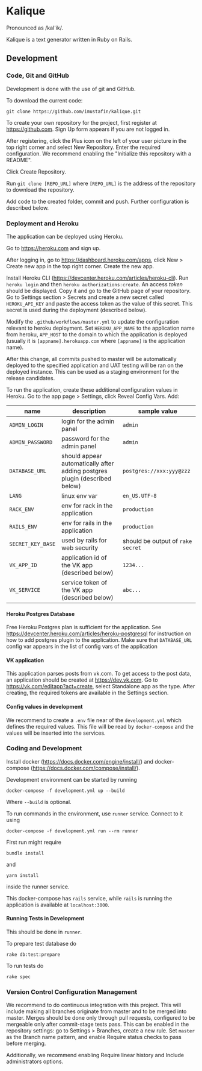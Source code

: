 # Kalique
Pronounced as /kal'ik/. 

Kalique is a text generator written in Ruby on Rails.

## Development
### Code, Git and GitHub
Development is done with the use of git and GitHub.

To download the current code:
```
git clone https://github.com/imustafin/kalique.git
```

To create your own repository for the project, first register
at https://github.com. Sign Up form appears if you are not logged in.

After registering, click the Plus icon on the left of your user picture in the top right corner and select New Repository.
Enter the required configuration. We recommend enabling the "Initialize this repository with a README".

Click Create Repository.

Run `git clone [REPO_URL]` where `[REPO_URL]` is the address of the repository to download the repository.

Add code to the created folder, commit and push. Further configuration is described below.

### Deployment and Heroku
The application can be deployed using Heroku.

Go to https://heroku.com and sign up.

After logging in, go to https://dashboard.heroku.com/apps, click New > Create new app in the top right corner. Create the new app.

Install Heroku CLI (https://devcenter.heroku.com/articles/heroku-cli). Run `heroku login` and then `heroku authorizations:create`.
An access *token* should be displayed. Copy it and go to the GitHub page of your repository. Go to Settings section > Secrets and create a new secret called `HEROKU_API_KEY` and paste the access token as the value of this secret. This secret is used during the deployment (described below).

Modify the `.github/workflows/master.yml` to update the configuration relevant to heroku deployment. Set `HEROKU_APP_NAME` to the application name from heroku, `APP_HOST` to the
domain to which the application is deployed (usually it is `[appname].herokuapp.com` where `[appname]` is the application name).

After this change, all commits pushed to master will be automatically deployed to the specified application and UAT testing will be ran on the deployed instance. This can be used as a staging environment for the release candidates.


To run the application, create these additional configuration values in Heroku.
Go to the app page > Settings, click Reveal Config Vars. Add:

name | description | sample value
-----|-------------|---------------
`ADMIN_LOGIN` | login for the admin panel | `admin`
`ADMIN_PASSWORD` | password for the admin panel | `admin`
`DATABASE_URL` | should appear automatically after adding postgres plugin (described below) | `postgres://xxx:yyy@zzz`
`LANG` | linux env var | `en_US.UTF-8`
`RACK_ENV` | env for rack in the application | `production`
`RAILS_ENV` | env for rails in the application | `production`
`SECRET_KEY_BASE` | used by rails for web security | should be output of `rake secret`
`VK_APP_ID` | application id of the VK app (described below) | `1234...`
`VK_SERVICE` | service token of the VK app (described below) | `abc...`

#### Heroku Postgres Database
Free Heroku Postgres plan is sufficient for the application. See https://devcenter.heroku.com/articles/heroku-postgresql
for instruction on how to add postgres plugin to the application. Make sure that `DATABASE_URL` config var appears
in the list of config vars of the application

#### VK application
This application parses posts from vk.com. To get access to the post data, an application
should be created at https://dev.vk.com. Go to https://vk.com/editapp?act=create,
select Standalone app as the type. After creating, the required tokens are available
in the Settings section.

#### Config values in development
We recommend to create a `.env` file near of the `development.yml` which
defines the required values. This file will be read by `docker-compose` and
the values will be inserted into the services.

### Coding and Development
Install docker (https://docs.docker.com/engine/install/) and docker-compose (https://docs.docker.com/compose/install/).

Development environment can be started by running
```
docker-compose -f development.yml up --build
```
Where `--build` is optional.

To run commands in the environment, use `runner` service. Connect to it
using
```
docker-compose -f development.yml run --rm runner
```

First run might require
```
bundle install
```
and
```
yarn install
```
inside the runner service.

This docker-compose has `rails` service,
while `rails` is running the application is available at
`localhost:3000`.

#### Running Tests in Development
This should be done in `runner`.

To prepare test database do
```
rake db:test:prepare
```

To run tests do
```
rake spec
```

### Version Control Configuration Management
We recommend to do continuous integration with this project. This will include making all branches originate from master and to be merged into master. Merges should be done only through pull requests, configured to be mergeable only after commit-stage tests pass. This can be enabled in the repository settings: go to Settings > Branches, create a new rule. Set `master` as the Branch name pattern, and enable Require status checks to pass before merging.

Additionally, we recommend enabling Require linear history and Include administrators options.
